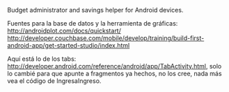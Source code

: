 Budget administrator and savings helper for Android devices.

Fuentes para la base de datos y la herramienta de gráficas:
  http://androidplot.com/docs/quickstart/
  http://developer.couchbase.com/mobile/develop/training/build-first-android-app/get-started-studio/index.html

Aquí está lo de los tabs:
http://developer.android.com/reference/android/app/TabActivity.html, solo lo cambié para que apunte a fragmentos ya hechos, no los cree, nada más vea el código de IngresaIngreso.

